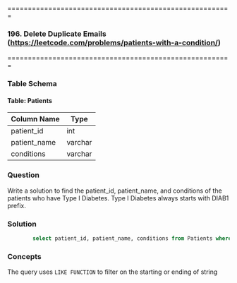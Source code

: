 =======================================================
### 196. Delete Duplicate Emails (https://leetcode.com/problems/patients-with-a-condition/)
=======================================================

### Table Schema

#### Table: Patients

| Column Name  | Type    |
|--------------|---------|
| patient_id   | int     |
| patient_name | varchar |
| conditions   | varchar |

### Question

Write a solution to find the patient_id, patient_name, and conditions of the patients who have Type I Diabetes. Type I Diabetes always starts with DIAB1 prefix.

### Solution

```sql
        select patient_id, patient_name, conditions from Patients where conditions like '% DIAB1%' or conditions like 'DIAB1%'
```

### Concepts

The query uses `LIKE FUNCTION` to filter on the starting or ending of string